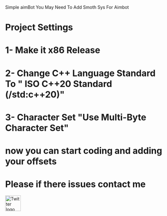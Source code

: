  Simple aimBot
 You May Need To Add Smoth Sys For Aimbot
# Project Settings 
# 1- Make it x86 Release
# 2- Change C++ Language Standard To " ISO C++20 Standard (/std:c++20)"
# 3- Character Set "Use Multi-Byte Character Set"
# now you can start coding and adding your offsets
# Please if there issues contact me 

<a href="https://twitter.com/xdenlz"><img src="https://user-images.githubusercontent.com/106308342/208211675-c2459c4d-0420-4d2c-8b21-31f39b9615ee.png" alt="Twitter logo" width="50"></a>
